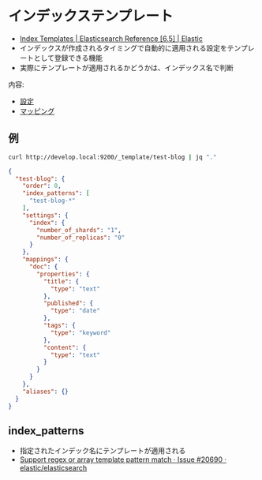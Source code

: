 # インデックステンプレート

- [Index Templates | Elasticsearch Reference [6.5] | Elastic](https://www.elastic.co/guide/en/elasticsearch/reference/current/indices-templates.html)
- インデックスが作成されるタイミングで自動的に適用される設定をテンプレートとして登録できる機能
- 実際にテンプレートが適用されるかどうかは、インデックス名で判断

内容:

- [設定](https://www.elastic.co/guide/en/elasticsearch/reference/current/index-modules.html#index-modules-settings)
- [マッピング](https://www.elastic.co/guide/en/elasticsearch/reference/current/mapping.html)

## 例

~~~bash 
curl http://develop.local:9200/_template/test-blog | jq "."
~~~

~~~json
{
  "test-blog": {
    "order": 0,
    "index_patterns": [
      "test-blog-*"
    ],
    "settings": {
      "index": {
        "number_of_shards": "1",
        "number_of_replicas": "0"
      }
    },
    "mappings": {
      "doc": {
        "properties": {
          "title": {
            "type": "text"
          },
          "published": {
            "type": "date"
          },
          "tags": {
            "type": "keyword"
          },
          "content": {
            "type": "text"
          }
        }
      }
    },
    "aliases": {}
  }
}
~~~

## index_patterns

- 指定されたインデック名にテンプレートが適用される
- [Support regex or array template pattern match · Issue #20690 · elastic/elasticsearch](https://github.com/elastic/elasticsearch/issues/20690)
